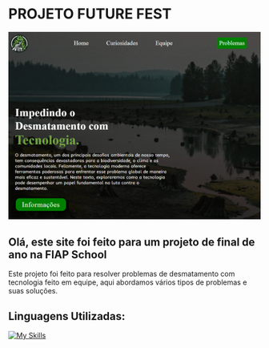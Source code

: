 # PROJETO FUTURE FEST
<img src="img/Capture.PNG">

## Olá, este site foi feito para um projeto de final de ano na FIAP School
Este projeto foi feito para resolver problemas de desmatamento com tecnologia feito em equipe, aqui abordamos vários tipos de problemas e suas soluções.

## Linguagens Utilizadas:
[![My Skills](https://skillicons.dev/icons?i=html,css,js)](https://skillicons.dev)
